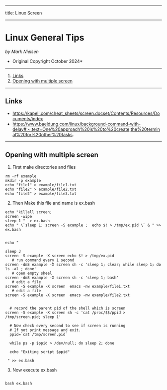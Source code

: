 --------
title: Linux Screen

--------

# Linux General Tips

*by Mark Nielsen*  
* Original Copyright October 2024*


---

1. [Links](#links)
2. [Opening with multiple screen](#mul)

* * *

<a name=links></a>Links
-----
* https://kapeli.com/cheat_sheets/screen.docset/Contents/Resources/Documents/index
* https://www.baeldung.com/linux/background-command-with-delay#:~:text=One%20approach%20is%20to%20create,the%20terminal%20for%20other%20tasks.

* * *
<a name=mul></a>Opening with multiple screen
-----


1. First make directories and files

```
rm -rf example
mkdir -p example
echo "file1" > example/file1.txt
echo "file2" > example/file2.txt
echo "file2" > example/file3.txt
```

2. Then Make this file and name is ex.bash
```
echo "killall screen;
screen -wipe
sleep 1 "  > ex.bash
echo " \`sleep 1; screen -S example ;  echo $! > /tmp/ex.pid \` & " >> ex.bash


echo "

sleep 3
screen -S example -X screen echo $! > /tmp/ex.pid
   # run command every 1 second
screen -dmS example -X screen sh -c 'sleep 1; clear; while sleep 1; do ls -al ; done'
   # open empty sheel
screen -dmS example -X screen sh -c 'sleep 1; bash'
   # edit a file
screen -S example -X screen  emacs -nw example/file1.txt
   # edit a file
screen -S example -X screen  emacs -nw example/file2.txt


  # record the parent pid of the shell which is screen
screen -S example -X screen sh -c 'cat /proc/$$/ppid > /tmp/screen.pid; sleep 1'

  # Now check every second to see if screen is running
  # If not print message and exit. 
  ppid=`cat /tmp/screen.pid`

  while ps -p $ppid > /dev/null; do sleep 2; done

  echo "Exiting script $ppid"

 " >> ex.bash
```

3. Now execute ex.bash
```

bash ex.bash

```

